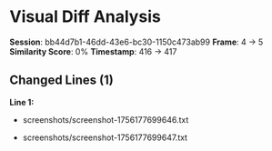 # Visual Diff Analysis

**Session**: bb44d7b1-46dd-43e6-bc30-1150c473ab99
**Frame**: 4 -> 5
**Similarity Score**: 0%
**Timestamp**: 416 -> 417

## Changed Lines (1)

**Line 1:**
- screenshots/screenshot-1756177699646.txt
+ screenshots/screenshot-1756177699647.txt

